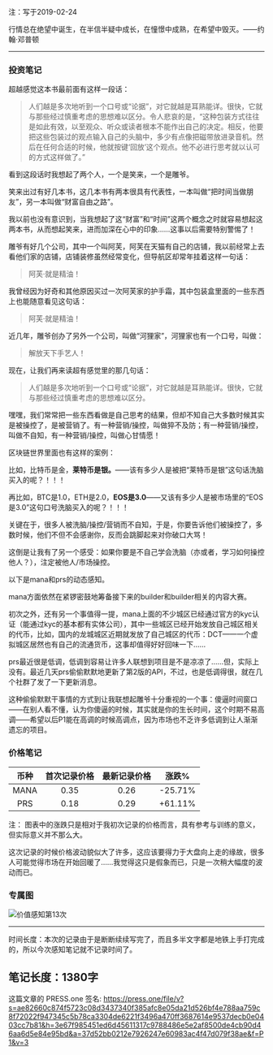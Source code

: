 注：写于2019-02-24

行情总在绝望中诞生，在半信半疑中成长，在憧憬中成熟，在希望中毁灭。——约翰·邓普顿

------

### 投资笔记

超越感觉这本书最前面有这样一段话： 

> 人们越是多次地听到一个口号或“论据”，对它就越是耳熟能详。很快，它就与那些经过慎重考虑的思想难以区分。令人悲哀的是，“这种包装方式往往是如此有效，以至观众、听众或读者根本不能作出自己的决定。相反，他要把这些包装过的观点输入自己的头脑中，多少有点像把磁带放进录音机。然后在任何合适的时候，他就按键‘回放’这个观点。他不必进行思考就以认可的方式这样做了。” 



看到这段话时我想起了两个人，一个是笑来，一个是雕爷。 



笑来出过有好几本书，这几本书有两本很具有代表性，一本叫做“把时间当做朋友”，另一本叫做“财富自由之路”。 



我以前也没有意识到，当我想起了这“财富”和“时间”这两个概念之时就容易想起这两本书，从而想起笑来，进而加深在心中的印象……这事以后需要特别警惕了！ 



雕爷有好几个公司，其中一个叫阿芙，阿芙在天猫有自己的店铺，我以前经常上去看他们家的店铺，店铺装修虽然经常变化，但导航区却常年挂着这样一句话：

> 阿芙·就是精油！ 



我曾经因为好奇和其他原因买过一次阿芙家的护手霜，其中包装盒里面的一些东西上也能随意看见这句话：

> 阿芙·就是精油！ 



近几年，雕爷创办了另外一个公司，叫做“河狸家”，河狸家也有一个口号，叫做：

> 解放天下手艺人！ 



现在，让我们再来读超有感觉里的那几句话：

> 人们越是多次地听到一个口号或“论据”，对它就越是耳熟能详。很快，它就与那些经过慎重考虑的思想难以区分。 



嘿嘿，我们常常把一些东西看做是自己思考的结果，但却不知自己大多数时候其实是被操控了，是被营销了。有一种营销/操控，叫做猝不及防；有一种营销/操控，叫做不自知，有一种营销/操控，叫做心甘情愿！ 



区块链世界里面也有这样的案例： 

比如，比特币是金，**莱特币是银。**——该有多少人是被把“莱特币是银”这句话洗脑买入的呢？！！！ 



再比如，BTC是1.0，ETH是2.0，**EOS是3.0**——又该有多少人是被市场里的“EOS是3.0”这句口号洗脑买入的呢？！！！ 



关键在于，很多人被洗脑/操控/营销而不自知，于是，你要告诉他们被操控了，多数时候，他们不但不会感谢你，反而会跳脚起来对你破口大骂！ 



这倒是让我有了另一个感受：如果你要是不自己学会洗脑（亦或者，学习如何操控他人？），注定被他人/市场操控。 



以下是mana和prs的动态感知。 



mana方面依然在紧锣密鼓地筹备接下来的builder和builder相关的内容大赛。 



初次之外，还有另一个事值得一提，mana上面的不少城区已经通过官方的kyc认证（能通过kyc的基本都有实体公司），其中一些城区已经开始发放自己城区相关的代币，比如，国内的龙城城区近期就发放了自己城区的代币：DCT——一个虚拟城区居然也有自己的流通货币，这事却值得好好回味一下……



prs最近很是低调，低调到容易让许多人联想到项目是不是凉凉了……但，实际上没有。最近几天prs偷偷默默地更新了第2版的API，不过，也是低调得很，就在几个社群了发了一下更新消息。 



这种偷偷默默干事情的方式到让我联想起雕爷十分重视的一个事：傻逼时间窗口——在别人看不懂，认为你傻逼的时候，其实就是你的生长时间，这个时期不易高调——希望以后P1能在高调的时候高调点，因为市场也不乏许多低调到让人渐渐遗忘的项目。 

### 价格笔记 

| 币种 | 首次记录价格 | 最新记录价格 |  涨跌%  |
| :--: | :----------: | :----------: | :-----: |
| MANA |     0.35     |     0.26     | -25.71% |
| PRS  |     0.18     |     0.29     | +61.11% |

注： 图表中的涨跌只是相对于我初次记录的价格而言，具有参考与训练的意义，但实际意义并不那么大。

这次记录的时候价格波动貌似大了许多，这应该要得力于大盘向上走的缘故，很多人可能觉得市场在开始回暖了……我觉得这只是假象而已，只是一次稍大幅度的波动而已。



### 专属图


![价值感知第13次](https://press.one/thumbnail?width=720&url=https://static.press.one/9e/b6/9eb6d8371e45bb20f4c869799254cda9b265bece73637d1e7d090bbb08dec4d2.jpg)


------

时间长度：本次的记录由于是断断续续写完了，而且多半文字都是地铁上手打完成的，所以今次感知笔记就不记录时间了。

笔记长度：1380字
----
这篇文章的 PRESS.one 签名:
https://press.one/file/v?s=ae82660c874f5723c08d3437340f385afc8e05da21d526bf4e788aa759c8f72022f947345c5b78ca3304de6221f3496a470ff3687614e9537decb0e0403cc7b81&h=3e67f985451ed6d45611317c9788486e5e2af8500de4cb90d46aa6d5e84e95bd&a=37d52bb0212e7926247e60983ac4f47d079f38ae&f=P1&v=3
